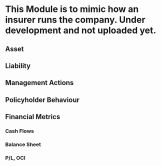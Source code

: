 # This Module is to mimic how an insurer runs the company. Under development and not uploaded yet.

## Asset

## Liability

## Management Actions

## Policyholder Behaviour

## Financial Metrics

### Cash Flows
### Balance Sheet
### P/L, OCI